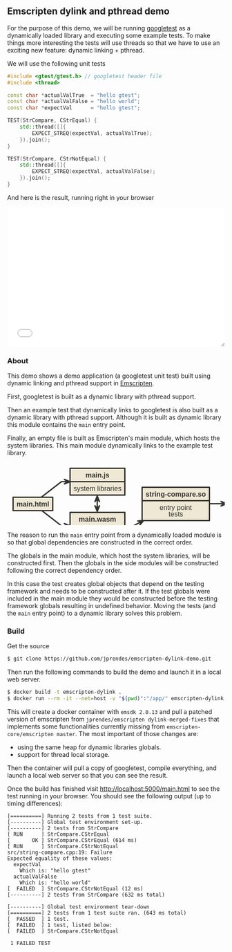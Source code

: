 ## Emscripten dylink and pthread demo

For the purpose of this demo, we will be running [googletest](https://github.com/google/googletest/) as a dynamically loaded library and executing some example tests.
To make things more interesting the tests will use threads so that we have to use an exciting new feature: dynamic linking + pthread.

We will use the following unit tests

```c++
#include <gtest/gtest.h> // googletest header file
#include <thread>

const char *actualValTrue  = "hello gtest";
const char *actualValFalse = "hello world";
const char *expectVal      = "hello gtest";

TEST(StrCompare, CStrEqual) {
    std::thread([]{
        EXPECT_STREQ(expectVal, actualValTrue);
    }).join();
}

TEST(StrCompare, CStrNotEqual) {
    std::thread([]{
        EXPECT_STREQ(expectVal, actualValFalse);
    }).join();
}
```

And here is the result, running right in your browser

<iframe src="./build/embedded.html" style="width:100%; height: 23em; border: none; resize: vertical; border-radius: 0.3rem;"></iframe>

### About

This demo shows a demo application (a googletest unit test) built using dynamic linking and pthread support in [Emscripten](https://emscripten.org/).

First, googletest is built as a dynamic library with pthread support.

Then an example test that dynamically links to googletest is also built as a dynamic library with pthread support. Although it is built as dynamic library this module contains the `main` entry point.

Finally, an empty file is built as Emscripten's main module, which hosts the system libraries. This main module dynamically links to the example test library.

<svg xmlns="http://www.w3.org/2000/svg" width="663" height="190" style="font:700 12pt Helvetica,Helvetica,sans-serif;display:block;margin:0 auto;" stroke-linecap="round" stroke-linejoin="round"><path fill="none" stroke="#33322e" stroke-width="3" d="M79.6 111l45.9 35.5h20"/><path fill="#33322e" stroke="#33322e" stroke-width="3" d="M132.2 151.8l6.6-5.3-6.6-5.3 13.3 5.3z"/><path fill="none" stroke="#33322e" stroke-width="3" d="M79.6 80l45.9-35.5h20"/><path fill="#33322e" stroke="#33322e" stroke-width="3" d="M132.2 49.8l6.6-5.3-6.6-5.3 13.3 5.3z"/><path fill="none" stroke="#33322e" stroke-width="3" d="M272.5 146.5h20l24-12.5h0"/><path fill="#33322e" stroke="#33322e" stroke-width="3" d="M307.2 144.9l3.4-7.8-8.4-1.7 14.3-1.4z"/><path fill="none" stroke="#33322e" stroke-width="3" d="M468.5 95.5h40"/><path fill="#33322e" stroke="#33322e" stroke-width="3" d="M495.2 100.8l6.6-5.3-6.6-5.3 13.3 5.3z"/><path fill="#eee8d5" stroke="#33322e" stroke-width="3" d="M145.5 13.5h127v62h-127z" data-name="main.js"/><path fill="none" stroke="#33322e" stroke-width="3" d="M145.5 44.5h127" data-name="main.js"/><text x="209" y="35" style="font:700 12pt Helvetica,Helvetica,sans-serif" fill="#33322e" data-name="main.js" text-anchor="middle">main.js</text><text x="153.5" y="66" style="font:12pt Helvetica,Helvetica,sans-serif" fill="#33322e" data-name="main.js">system libraries</text><path fill="#eee8d5" stroke="#33322e" stroke-width="3" d="M145.5 115.5h127v62h-127z" data-name="main.wasm"/><path fill="none" stroke="#33322e" stroke-width="3" d="M145.5 146.5h127" data-name="main.wasm"/><text x="209" y="137" style="font:700 12pt Helvetica,Helvetica,sans-serif" fill="#33322e" data-name="main.wasm" text-anchor="middle">main.wasm</text><text x="153.5" y="168" style="font:12pt Helvetica,Helvetica,sans-serif" fill="#33322e" data-name="main.wasm">system libraries</text><path fill="#eee8d5" stroke="#33322e" stroke-width="3" d="M312.5 57.5h156v77h-156z" data-name="string-compare.so"/><path fill="none" stroke="#33322e" stroke-width="3" d="M312.5 88.5h156" data-name="string-compare.so"/><text x="390.5" y="79" style="font:700 12pt Helvetica,Helvetica,sans-serif" fill="#33322e" data-name="string-compare.so" text-anchor="middle">string-compare.so</text><text x="353.051" y="110" style="line-height:normal" fill="#33322e" data-name="string-compare.so" font-family="Helvetica,Helvetica,sans-serif" font-size="16" font-weight="400">entry point</text><text x="373.805" y="125" style="line-height:normal" fill="#33322e" data-name="string-compare.so" font-family="Helvetica,Helvetica,sans-serif" font-size="16" font-weight="400">tests</text><path fill="#eee8d5" stroke="#33322e" stroke-width="3" d="M508.5 64.5h142v62h-142z" data-name="gtest.so"/><path fill="none" stroke="#33322e" stroke-width="3" d="M508.5 95.5h142" data-name="gtest.so"/><text x="579.5" y="86" style="font:700 12pt Helvetica,Helvetica,sans-serif" fill="#33322e" data-name="gtest.so" text-anchor="middle">gtest.so</text><text x="516.5" y="117" style="font:12pt Helvetica,Helvetica,sans-serif" fill="#33322e" data-name="gtest.so">testing framework</text><path fill="#eee8d5" stroke="#33322e" stroke-width="3" d="M13.5 80.5h92v31h-92z" data-name="main.html"/><text x="59.5" y="102" style="font:700 12pt Helvetica,Helvetica,sans-serif" fill="#33322e" data-name="main.html" text-anchor="middle">main.html</text><path fill="none" stroke="#33322e" stroke-width="3" d="M208.5 77.722v35.692"/><path fill="#33322e" stroke="#33322e" stroke-width="3" d="M203.2 100.2l5.3 6.6 5.3-6.6-5.3 13.3zM213.8 90.72l-5.3-6.6-5.3 6.6 5.3-13.3z"/></svg>

The reason to run the `main` entry point from a dynamically loaded module is so that global dependencies are constructed in the correct order.

The globals in the main module, which host the system libraries, will be constructed first. Then the globals in the side modules will be constructed following the correct dependency order.

In this case the test creates global objects that depend on the testing framework and needs to be constructed after it. If the test globals were included in the main module they would be constructed before the testing framework globals resulting in undefined behavior. Moving the tests (and the `main` entry point) to a dynamic library solves this problem.

### Build

Get the source

```bash
$ git clone https://github.com/jprendes/emscripten-dylink-demo.git
```

Then run the following commands to build the demo and launch it in a local web server.

```bash
$ docker build -t emscripten-dylink .
$ docker run --rm -it --net=host -v "$(pwd)":"/app/" emscripten-dylink
```

This will create a docker container with `emsdk 2.0.13`  and pull a patched version of emscripten from `jprendes/emscripten dylink-merged-fixes` that implements some functionalities currently missing from `emscripten-core/emscripten master`. The most important of those changes are:
* using the same heap for dynamic libraries globals.
* support for thread local storage.

Then the container will pull a copy of googletest, compile everything, and launch a local web server so that you can see the result.

Once the build has finished visit [http://localhost:5000/main.html](http://localhost:5000/main.html) to see the test running in your browser. You should see the following output (up to timing differences):

```
[==========] Running 2 tests from 1 test suite.
[----------] Global test environment set-up.
[----------] 2 tests from StrCompare
[ RUN      ] StrCompare.CStrEqual
[       OK ] StrCompare.CStrEqual (614 ms)
[ RUN      ] StrCompare.CStrNotEqual
src/string-compare.cpp:19: Failure
Expected equality of these values:
  expectVal
    Which is: "hello gtest"
  actualValFalse
    Which is: "hello world"
[  FAILED  ] StrCompare.CStrNotEqual (12 ms)
[----------] 2 tests from StrCompare (632 ms total)

[----------] Global test environment tear-down
[==========] 2 tests from 1 test suite ran. (643 ms total)
[  PASSED  ] 1 test.
[  FAILED  ] 1 test, listed below:
[  FAILED  ] StrCompare.CStrNotEqual

 1 FAILED TEST
```
